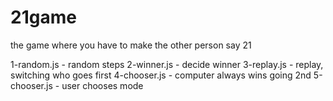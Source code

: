 # 21game
the game where you have to make the other person say 21

1-random.js - random steps
2-winner.js - decide winner
3-replay.js - replay, switching who goes first
4-chooser.js - computer always wins going 2nd
5-chooser.js - user chooses mode

